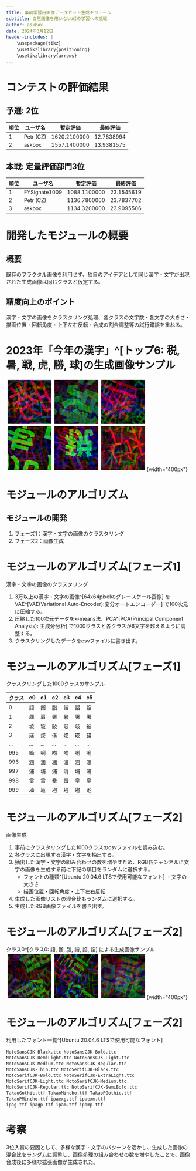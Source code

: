 ```yaml
---
title: 事前学習用画像データセット生成モジュール
subtitle: 自然画像を用いないAIの学習への挑戦
author: askbox
date: 2024年3月12日
header-includes: | 
    \usepackage{tikz}
    \usetikzlibrary{positioning}
    \usetikzlibrary{arrows}
---
```



# コンテストの評価結果

## 予選: 2位
順位 | ユーザ名| 暫定評価 | 最終評価
-|-|-|-
1 | Petr (CZ) |  1620.2100000 | 12.7838994
2 | askbox | 1557.1400000 | 13.9381575


## 本戦: 定量評価部門3位
順位 | ユーザ名| 暫定評価 | 最終評価
-|-|-|-
1 | FYSignate1009 | 1088.1100000 | 23.1545619
2 | Petr (CZ) | 1136.7800000 | 23.7837702
3 | askbox | 1134.3200000 | 23.9095506



# 開発したモジュールの概要

## 概要
既存のフラクタル画像を利用せず、独自のアイデアとして同じ漢字・文字が出現された生成画像は同じクラスと仮定する。

## 精度向上のポイント
漢字・文字の画像をクラスタリング処理、各クラスの文字数・各文字の大きさ・描画位置・回転角度・上下左右反転・合成の割合調整等の試行錯誤を重ねる。



# 2023年「今年の漢字」^[トップ6: 税, 暑, 戦, 虎, 勝, 球]の生成画像サンプル 

![2023年「今年の漢字」トップ6](./image/2023_kanji.png "2023年「今年の漢字」トップ6のクラス"){width="400px"}



# モジュールのアルゴリズム


## モジュールの開発

1. フェーズ1：漢字・文字の画像のクラスタリング
2. フェーズ2：画像生成



# モジュールのアルゴリズム[フェーズ1]

漢字・文字の画像のクラスタリング

1. 3万以上の漢字・文字の画像^[64x64pixelのグレースケール画像] をVAE^[VAE(Variational Auto-Encoder):変分オートエンコーダー] で100次元に圧縮する。
2. 圧縮した100次元データをk-means法、PCA^[PCA(Principal Component Analysis): 主成分分析] で1000クラスと各クラスが6文字を超えるように調整する。
3. クラスタリングしたデータをcsvファイルに書き出す。



# モジュールのアルゴリズム[フェーズ1]

クラスタリングした1000クラスのサンプル

クラス|c0|c1|c2|c3|c4|c5
-|-|-|-|-|-|-
0|語|餾|脂|諧|諂|謟
1|屩|肩|署|暑|署|署
2|坡|玻|陂|攲|敧|被
3|璜|煐|僙|煐|瑛|磺
...|...|...|...|...|...|...
995|呦|唎|吻|吻|唎|唎
996|涵|涸|凅|湄|涵|滙
997|浦|埔|浦|消|埔|浦
998|雷|雷|罍|畐|皇|皇
999|圸|垝|垉|垉|垉|池



# モジュールのアルゴリズム[フェーズ2]

画像生成

1. 事前にクラスタリングした1000クラスのcsvファイルを読み込む。
2. 各クラスに出現する漢字・文字を抽出する。
3. 抽出した漢字・文字の組み合わせの数を増やすため、RGB各チャンネルに文字の画像を生成する前に下記の項目をランダムに選択する。
    - フォントの種類^[Ubuntu 20.04.6 LTSで使用可能なフォント] ・文字の大きさ
    - 描画位置・回転角度・上下左右反転
4. 生成した画像リストの混合比もランダムに選択する。
5. 生成したRGB画像ファイルを書き出す。



# モジュールのアルゴリズム[フェーズ2]

クラス0^[クラス0: 語, 餾, 脂, 諧, 諂, 謟] による生成画像サンプル
![0クラス](./image/0_020_066_078.png "0クラス"){width="400px"}



# モジュールのアルゴリズム[フェーズ2]

利用したフォント一覧^[Ubuntu 20.04.6 LTSで使用可能なフォント]

```code
NotoSansCJK-Black.ttc NotoSansCJK-Bold.ttc
NotoSansCJK-DemiLight.ttc NotoSansCJK-Light.ttc
NotoSansCJK-Medium.ttc NotoSansCJK-Regular.ttc
NotoSansCJK-Thin.ttc NotoSerifCJK-Black.ttc
NotoSerifCJK-Bold.ttc NotoSerifCJK-ExtraLight.ttc
NotoSerifCJK-Light.ttc NotoSerifCJK-Medium.ttc
NotoSerifCJK-Regular.ttc NotoSerifCJK-SemiBold.ttc
TakaoGothic.ttf TakaoMincho.ttf TakaoPGothic.ttf
TakaoPMincho.ttf ipaexg.ttf ipaexm.ttf
ipag.ttf ipagp.ttf ipam.ttf ipamp.ttf
```


# 考察

3位入賞の要因として、多様な漢字・文字のパターンを活かし、生成した画像の混合比をランダムに調整し、画像処理の組み合わせの数を増やしたことで、画像合成後に多様な拡張画像が生成された。

<!-- subtitle: コンテストレポート -->
<!-- subtitle: 自然画像を用いないAIの学習への挑戦 -->
<!--
github: [github](https://github.com/askbox-net/NEDO-1073)
//-->
